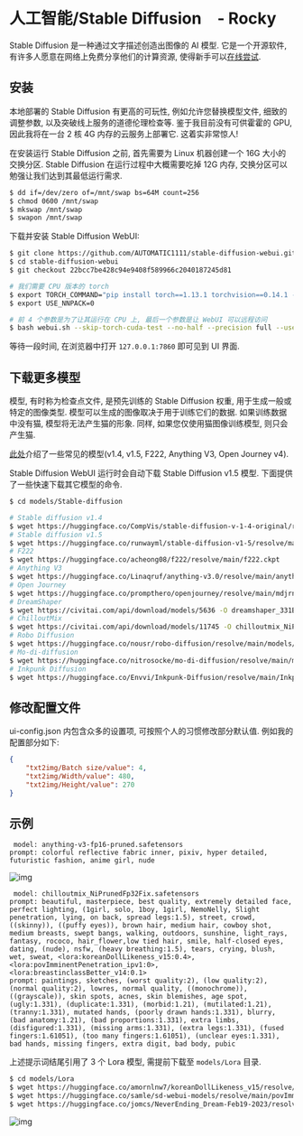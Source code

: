 # 人工智能/Stable Diffusion　- Rocky

Stable Diffusion 是一种通过文字描述创造出图像的 AI 模型. 它是一个开源软件, 有许多人愿意在网络上免费分享他们的计算资源, 使得新手可以[在线尝试](https://stablediffusionweb.com/#demo).

## 安装

本地部署的 Stable Diffusion 有更高的可玩性, 例如允许您替换模型文件, 细致的调整参数, 以及突破线上服务的道德伦理检查等. 鉴于我目前没有可供霍霍的 GPU, 因此我将在一台 2 核 4G 内存的云服务上部署它. 这着实非常惊人!

在安装运行 Stable Diffusion 之前, 首先需要为 Linux 机器创建一个 16G 大小的交换分区. Stable Diffusion 在运行过程中大概需要吃掉 12G 内存, 交换分区可以勉强让我们达到其最低运行需求.

```sh
$ dd if=/dev/zero of=/mnt/swap bs=64M count=256
$ chmod 0600 /mnt/swap
$ mkswap /mnt/swap
$ swapon /mnt/swap
```

下载并安装 Stable Diffusion WebUI:

```sh
$ git clone https://github.com/AUTOMATIC1111/stable-diffusion-webui.git
$ cd stable-diffusion-webui
$ git checkout 22bcc7be428c94e9408f589966c2040187245d81

# 我们需要 CPU 版本的 torch
$ export TORCH_COMMAND="pip install torch==1.13.1 torchvision==0.14.1 --index-url https://download.pytorch.org/whl/cpu"
$ export USE_NNPACK=0

# 前 4 个参数是为了让其运行在 CPU 上, 最后一个参数是让 WebUI 可以远程访问
$ bash webui.sh --skip-torch-cuda-test --no-half --precision full --use-cpu all --listen
```

等待一段时间, 在浏览器中打开 `127.0.0.1:7860` 即可见到 UI 界面.

## 下载更多模型

模型, 有时称为检查点文件, 是预先训练的 Stable Diffusion 权重, 用于生成一般或特定的图像类型. 模型可以生成的图像取决于用于训练它们的数据. 如果训练数据中没有猫, 模型将无法产生猫的形象. 同样, 如果您仅使用猫图像训练模型, 则只会产生猫.

[此处](https://stable-diffusion-art.com/models/)介绍了一些常见的模型(v1.4, v1.5, F222, Anything V3, Open Journey v4).

Stable Diffusion WebUI 运行时会自动下载 Stable Diffusion v1.5 模型. 下面提供了一些快速下载其它模型的命令.

```sh
$ cd models/Stable-diffusion

# Stable diffusion v1.4
$ wget https://huggingface.co/CompVis/stable-diffusion-v-1-4-original/resolve/main/sd-v1-4.ckpt
# Stable diffusion v1.5
$ wget https://huggingface.co/runwayml/stable-diffusion-v1-5/resolve/main/v1-5-pruned-emaonly.ckpt
# F222
$ wget https://huggingface.co/acheong08/f222/resolve/main/f222.ckpt
# Anything V3
$ wget https://huggingface.co/Linaqruf/anything-v3.0/resolve/main/anything-v3-fp16-pruned.safetensors
# Open Journey
$ wget https://huggingface.co/prompthero/openjourney/resolve/main/mdjrny-v4.ckpt
# DreamShaper
$ wget https://civitai.com/api/download/models/5636 -O dreamshaper_331BakedVae.safetensors
# ChilloutMix
$ wget https://civitai.com/api/download/models/11745 -O chilloutmix_NiPrunedFp32Fix.safetensors
# Robo Diffusion
$ wget https://huggingface.co/nousr/robo-diffusion/resolve/main/models/robo-diffusion-v1.ckpt
# Mo-di-diffusion
$ wget https://huggingface.co/nitrosocke/mo-di-diffusion/resolve/main/moDi-v1-pruned.ckpt
# Inkpunk Diffusion
$ wget https://huggingface.co/Envvi/Inkpunk-Diffusion/resolve/main/Inkpunk-Diffusion-v2.ckpt
```

## 修改配置文件

ui-config.json 内包含众多的设置项, 可按照个人的习惯修改部分默认值. 例如我的配置部分如下:

```json
{
    "txt2img/Batch size/value": 4,
    "txt2img/Width/value": 480,
    "txt2img/Height/value": 270
}
```

## 示例

```text
 model: anything-v3-fp16-pruned.safetensors
prompt: colorful reflective fabric inner, pixiv, hyper detailed, futuristic fashion, anime girl, nude
```

![img](/img/ai/stable_diffusion/01.png)

```text
 model: chilloutmix_NiPrunedFp32Fix.safetensors
prompt: beautiful, masterpiece, best quality, extremely detailed face, perfect lighting, (1girl, solo, 1boy, 1girl, NemoNelly, Slight penetration, lying, on back, spread legs:1.5), street, crowd, ((skinny)), ((puffy eyes)), brown hair, medium hair, cowboy shot, medium breasts, swept bangs, walking, outdoors, sunshine, light_rays, fantasy, rococo, hair_flower,low tied hair, smile, half-closed eyes, dating, (nude), nsfw, (heavy breathing:1.5), tears, crying, blush, wet, sweat, <lora:koreanDollLikeness_v15:0.4>, <lora:povImminentPenetration_ipv1:0>, <lora:breastinclassBetter_v14:0.1>
prompt: paintings, sketches, (worst quality:2), (low quality:2), (normal quality:2), lowres, normal quality, ((monochrome)), ((grayscale)), skin spots, acnes, skin blemishes, age spot, (ugly:1.331), (duplicate:1.331), (morbid:1.21), (mutilated:1.21), (tranny:1.331), mutated hands, (poorly drawn hands:1.331), blurry, (bad anatomy:1.21), (bad proportions:1.331), extra limbs, (disfigured:1.331), (missing arms:1.331), (extra legs:1.331), (fused fingers:1.61051), (too many fingers:1.61051), (unclear eyes:1.331), bad hands, missing fingers, extra digit, bad body, pubic
```

上述提示词结尾引用了 3 个 Lora 模型, 需提前下载至 `models/Lora` 目录.

```sh
$ cd models/Lora
$ wget https://huggingface.co/amornlnw7/koreanDollLikeness_v15/resolve/main/koreanDollLikeness_v15.safetensors
$ wget https://huggingface.co/samle/sd-webui-models/resolve/main/povImminentPenetration_ipv1.safetensors
$ wget https://huggingface.co/jomcs/NeverEnding_Dream-Feb19-2023/resolve/main/lora/breastinclassBetter_v14.safetensors
```

![img](/img/ai/stable_diffusion/02.png)

